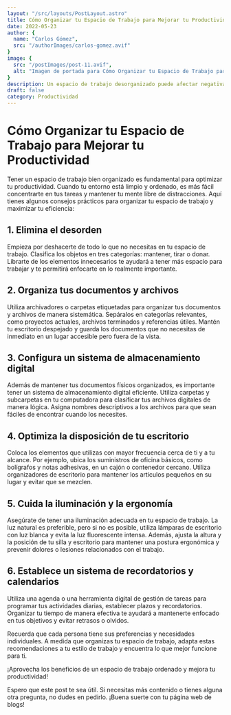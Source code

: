 ```yaml
---
layout: "/src/layouts/PostLayout.astro"
title: Cómo Organizar tu Espacio de Trabajo para Mejorar tu Productividad
date: 2022-05-23
author: {
  name: "Carlos Gómez",
  src: "/authorImages/carlos-gomez.avif"
}
image: {
  src: "/postImages/post-11.avif",
  alt: "Imagen de portada para Cómo Organizar tu Espacio de Trabajo para Mejorar tu Productividad"
}
description: Un espacio de trabajo desorganizado puede afectar negativamente tu productividad. Aprende a organizar tu entorno de trabajo de manera eficiente para mejorar tu enfoque y eficacia en tus tareas diarias.
draft: false
category: Productividad
---
```


# Cómo Organizar tu Espacio de Trabajo para Mejorar tu Productividad

Tener un espacio de trabajo bien organizado es fundamental para optimizar tu productividad. Cuando tu entorno está limpio y ordenado, es más fácil concentrarte en tus tareas y mantener tu mente libre de distracciones. Aquí tienes algunos consejos prácticos para organizar tu espacio de trabajo y maximizar tu eficiencia:

## 1. Elimina el desorden

Empieza por deshacerte de todo lo que no necesitas en tu espacio de trabajo. Clasifica los objetos en tres categorías: mantener, tirar o donar. Librarte de los elementos innecesarios te ayudará a tener más espacio para trabajar y te permitirá enfocarte en lo realmente importante.

## 2. Organiza tus documentos y archivos

Utiliza archivadores o carpetas etiquetadas para organizar tus documentos y archivos de manera sistemática. Sepáralos en categorías relevantes, como proyectos actuales, archivos terminados y referencias útiles. Mantén tu escritorio despejado y guarda los documentos que no necesitas de inmediato en un lugar accesible pero fuera de la vista.

## 3. Configura un sistema de almacenamiento digital

Además de mantener tus documentos físicos organizados, es importante tener un sistema de almacenamiento digital eficiente. Utiliza carpetas y subcarpetas en tu computadora para clasificar tus archivos digitales de manera lógica. Asigna nombres descriptivos a los archivos para que sean fáciles de encontrar cuando los necesites.

## 4. Optimiza la disposición de tu escritorio

Coloca los elementos que utilizas con mayor frecuencia cerca de ti y a tu alcance. Por ejemplo, ubica los suministros de oficina básicos, como bolígrafos y notas adhesivas, en un cajón o contenedor cercano. Utiliza organizadores de escritorio para mantener los artículos pequeños en su lugar y evitar que se mezclen.

## 5. Cuida la iluminación y la ergonomía

Asegúrate de tener una iluminación adecuada en tu espacio de trabajo. La luz natural es preferible, pero si no es posible, utiliza lámparas de escritorio con luz blanca y evita la luz fluorescente intensa. Además, ajusta la altura y la posición de tu silla y escritorio para mantener una postura ergonómica y prevenir dolores o lesiones relacionados con el trabajo.

## 6. Establece un sistema de recordatorios y calendarios

Utiliza una agenda o una herramienta digital de gestión de tareas para programar tus actividades diarias, establecer plazos y recordatorios. Organizar tu tiempo de manera efectiva te ayudará a mantenerte enfocado en tus objetivos y evitar retrasos o olvidos.

Recuerda que cada persona tiene sus preferencias y necesidades individuales. A medida que organizas tu espacio de trabajo, adapta estas recomendaciones a tu estilo de trabajo y encuentra lo que mejor funcione para ti.

¡Aprovecha los beneficios de un espacio de trabajo ordenado y mejora tu productividad!

Espero que este post te sea útil. Si necesitas más contenido o tienes alguna otra pregunta, no dudes en pedirlo. ¡Buena suerte con tu página web de blogs!
